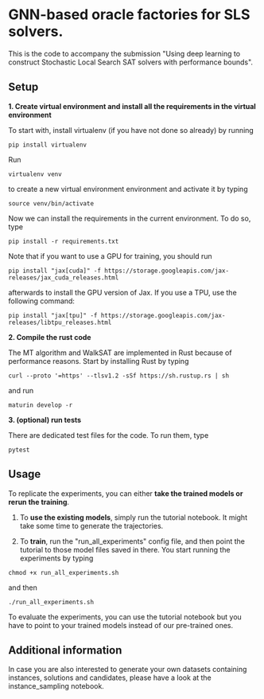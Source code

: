 # GNN-based oracle factories for SLS solvers.

This is the code to accompany the submission "Using deep learning to construct Stochastic Local Search SAT solvers with performance bounds". 

## Setup
<!-- **0. Clone the repository**

Clone the repository via

`
git clone <repo>
`

and navigate to the repository using

`
cd <repo>
` -->

**1. Create virtual environment and install all the requirements in the virtual environment**

To start with, install virtualenv (if you have not done so already) by running

`
pip install virtualenv
`

Run

`
virtualenv venv
`

to create a new virtual environment environment and activate it by typing

`
source venv/bin/activate
`

Now we can install the requirements in the current environment. To do so, type

`
pip install -r requirements.txt
`

Note that if you want to use a GPU for training, you should run

`
pip install "jax[cuda]" -f https://storage.googleapis.com/jax-releases/jax_cuda_releases.html
`

afterwards to install the GPU version of Jax. If you use a TPU, use the following command:

`
pip install "jax[tpu]" -f https://storage.googleapis.com/jax-releases/libtpu_releases.html
`


**2. Compile the rust code**

The MT algorithm and WalkSAT are implemented in Rust because of performance reasons. Start by installing Rust by typing

`
curl --proto '=https' --tlsv1.2 -sSf https://sh.rustup.rs | sh
`

and run

`
maturin develop -r
`

**3. (optional) run tests**

There are dedicated test files for the code. To run them, type

`
pytest
`

## Usage

To replicate the experiments, you can either **take the trained models or rerun the training**. 

1. To **use the existing models**, simply run the tutorial notebook. It might take some time to generate the trajectories.

2. To **train**, run the "run_all_experiments" config file, and then point the tutorial to those model files saved in there. You start running the experiments by typing 

`
 chmod +x run_all_experiments.sh 
`

and then

`
./run_all_experiments.sh 
`

To evaluate the experiments, you can use the tutorial notebook but you have to point to your trained models instead of our pre-trained ones.

## Additional information

In case you are also interested to generate your own datasets containing instances, solutions and candidates, please have a look at the instance_sampling notebook.